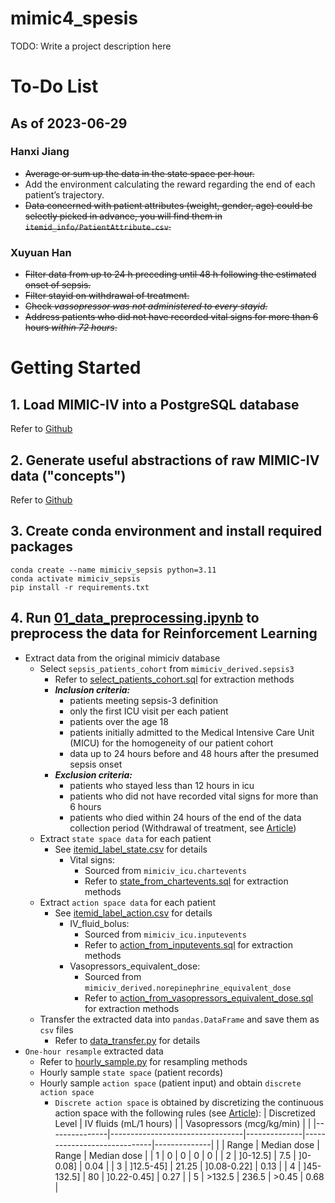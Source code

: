 mimic4_spesis
===============

TODO: Write a project description here

# To-Do List

## As of 2023-06-29

### Hanxi Jiang 

- ~~Average or sum up the data in the state space per hour.~~
- Add the environment calculating the reward regarding the end of each patient’s trajectory.
- ~~Data concerned with patient attributes (weight, gender, age) could be selectly picked in advance, you will find them in `itemid_info/PatientAttribute.csv`.~~

### Xuyuan Han 

- ~~Filter data from up to 24 h preceding until 48 h following the estimated onset of sepsis.~~
- ~~Filter stayid on withdrawal of treatment.~~
- ~~Check *vassopressor was not administered to every stayid.*~~
- ~~Address patients who did not have recorded vital signs for more than 6 hours *within 72 hours*.~~

# Getting Started

## 1. Load MIMIC-IV into a PostgreSQL database 
Refer to [Github](https://github.com/MIT-LCP/mimic-code/tree/main/mimic-iv/buildmimic/postgres)

## 2. Generate useful abstractions of raw MIMIC-IV data ("concepts") 
Refer to [Github](https://github.com/MIT-LCP/mimic-code/tree/main/mimic-iv/concepts_postgres)

## 3. Create conda environment and install required packages

```shell
conda create --name mimiciv_sepsis python=3.11
conda activate mimiciv_sepsis
pip install -r requirements.txt
```

## 4. Run [01_data_preprocessing.ipynb](/01_data_preprocessing.ipynb) to preprocess the data for Reinforcement Learning

- Extract data from the original mimiciv database
  - Select `sepsis_patients_cohort` from `mimiciv_derived.sepsis3` 
    - Refer to [select_patients_cohort.sql](/sql/select_patients_cohort.sql) for extraction methods
    - ***Inclusion criteria:***
      - patients meeting sepsis-3 definition
      - only the first ICU visit per each patient
      - patients over the age 18
      - patients initially admitted to the Medical Intensive Care Unit (MICU) for the homogeneity of our patient cohort
      - data up to 24 hours before and 48 hours after the presumed sepsis onset
    - ***Exclusion criteria:***
      - patients who stayed less than 12 hours in icu
      - patients who did not have recorded vital signs for more than 6 hours
      - patients who died within 24 hours of the end of the data collection period (Withdrawal of treatment, see [Article](https://doi.org/10.1038/s41591-018-0213-5))
  - Extract `state space data` for each patient 
    - See [itemid_label_state.csv](/itemid_info/itemid_label_state.csv) for details
      - Vital signs: 
        - Sourced from `mimiciv_icu.chartevents` 
        - Refer to [state_from_chartevents.sql](/sql/state_from_chartevents.sql) for extraction methods
  - Extract `action space data` for each patient 
    - See [itemid_label_action.csv](/itemid_info/itemid_label_action.csv) for details
      - IV_fluid_bolus: 
        - Sourced from `mimiciv_icu.inputevents` 
        - Refer to [action_from_inputevents.sql](/sql/action_from_inputevents.sql) for extraction methods
      - Vasopressors_equivalent_dose: 
        - Sourced from `mimiciv_derived.norepinephrine_equivalent_dose` 
        - Refer to [action_from_vasopressors_equivalent_dose.sql](/sql/action_from_vasopressors_equivalent_dose.sql) for extraction methods
  - Transfer the extracted data into `pandas.DataFrame` and save them as `csv` files
    - Refer to [data_transfer.py](/python/data_preprocessing/data_transfer.py) for details
- `One-hour resample` extracted data
  - Refer to [hourly_sample.py](/python/data_preprocessing/hourly_sample.py) for resampling methods
  - Hourly sample `state space` (patient records)
  - Hourly sample `action space` (patient input) and obtain `discrete action space` 
    - `Discrete action space` is obtained by discretizing the continuous action space with the following rules (see [Article](https://doi.org/10.1038/s41591-018-0213-5)):
      | Discretized Level   | IV fluids (mL/1 hours)   |              | Vasopressors (mcg/kg/min)   |              |
      |---------------|---------------------------------|--------------|-----------------------------|--------------|
      |               | Range                           | Median dose  | Range                       | Median dose  |
      | 1             | 0                               | 0            | 0                           | 0            |
      | 2             | ]0-12.5]                        | 7.5          | ]0-0.08]                    | 0.04         |
      | 3             | ]12.5-45]                       | 21.25        | ]0.08-0.22]                 | 0.13         |
      | 4             | ]45-132.5]                      | 80           | ]0.22-0.45]                 | 0.27         |
      | 5             | >132.5                          | 236.5        | >0.45                       | 0.68         |